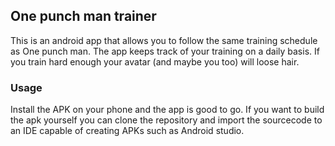 ## One punch man trainer
This is an android app that allows you to follow the same training schedule as One punch man. The app keeps track of your training on a daily basis. If you train hard enough your avatar (and maybe you too) will loose hair.

### Usage
Install the APK on your phone and the app is good to go. 
If you want to build the apk yourself you can clone the repository and import the sourcecode to an IDE capable of creating APKs such as Android studio.


